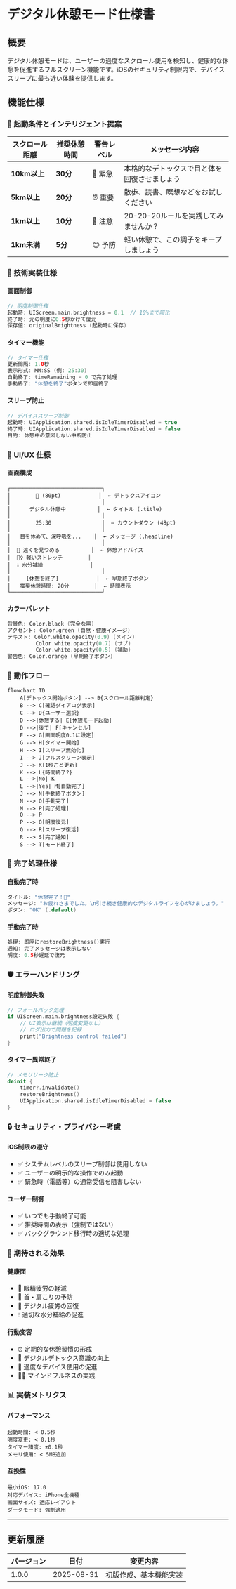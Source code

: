 # デジタル休憩モード仕様書

## 概要

デジタル休憩モードは、ユーザーの過度なスクロール使用を検知し、健康的な休憩を促進するフルスクリーン機能です。iOSのセキュリティ制限内で、デバイススリープに最も近い体験を提供します。

## 機能仕様

### 🎯 起動条件とインテリジェント提案

| スクロール距離 | 推奨休憩時間 | 警告レベル | メッセージ内容 |
|----------------|--------------|------------|----------------|
| **10km以上** | **30分** | 🚨 緊急 | 本格的なデトックスで目と体を回復させましょう |
| **5km以上** | **20分** | ⏰ 重要 | 散歩、読書、瞑想などをお試しください |
| **1km以上** | **10分** | 📱 注意 | 20-20-20ルールを実践してみませんか？ |
| **1km未満** | **5分** | 😊 予防 | 軽い休憩で、この調子をキープしましょう |

### 🌙 技術実装仕様

#### 画面制御
```swift
// 明度制御仕様
起動時: UIScreen.main.brightness = 0.1  // 10%まで暗化
終了時: 元の明度に0.5秒かけて復元
保存値: originalBrightness (起動時に保存)
```

#### タイマー機能
```swift
// タイマー仕様
更新間隔: 1.0秒
表示形式: MM:SS (例: 25:30)
自動終了: timeRemaining = 0 で完了処理
手動終了: "休憩を終了"ボタンで即座終了
```

#### スリープ防止
```swift
// デバイススリープ制御
起動時: UIApplication.shared.isIdleTimerDisabled = true
終了時: UIApplication.shared.isIdleTimerDisabled = false
目的: 休憩中の意図しない中断防止
```

### 🎨 UI/UX 仕様

#### 画面構成
```
┌─────────────────────────────┐
│        🍃 (80pt)            │  ← デトックスアイコン
│                             │
│      デジタル休憩中          │  ← タイトル (.title)
│                             │
│        25:30                │  ← カウントダウン (48pt)
│                             │
│   目を休めて、深呼吸を...    │  ← メッセージ (.headline)
│                             │
│  👀 遠くを見つめる          │  ← 休憩アドバイス
│  🧘‍♀️ 軽いストレッチ        │
│  💧 水分補給               │
│                             │
│     [休憩を終了]            │  ← 早期終了ボタン
│   推奨休憩時間: 20分        │  ← 時間表示
└─────────────────────────────┘
```

#### カラーパレット
```swift
背景色: Color.black (完全な黒)
アクセント: Color.green (自然・健康イメージ)
テキスト: Color.white.opacity(0.9) (メイン)
         Color.white.opacity(0.7) (サブ)
         Color.white.opacity(0.5) (補助)
警告色: Color.orange (早期終了ボタン)
```

### 🔄 動作フロー

```mermaid
flowchart TD
    A[デトックス開始ボタン] --> B{スクロール距離判定}
    B --> C[確認ダイアログ表示]
    C --> D{ユーザー選択}
    D -->|休憩する| E[休憩モード起動]
    D -->|後で| F[キャンセル]
    E --> G[画面明度0.1に設定]
    G --> H[タイマー開始]
    H --> I[スリープ無効化]
    I --> J[フルスクリーン表示]
    J --> K[1秒ごと更新]
    K --> L{時間終了?}
    L -->|No| K
    L -->|Yes| M[自動完了]
    J --> N[手動終了ボタン]
    N --> O[手動完了]
    M --> P[完了処理]
    O --> P
    P --> Q[明度復元]
    Q --> R[スリープ復活]
    R --> S[完了通知]
    S --> T[モード終了]
```

### 📱 完了処理仕様

#### 自動完了時
```swift
タイトル: "休憩完了！🎉"
メッセージ: "お疲れさまでした。\n引き続き健康的なデジタルライフを心がけましょう。"
ボタン: "OK" (.default)
```

#### 手動完了時
```swift
処理: 即座にrestoreBrightness()実行
通知: 完了メッセージは表示しない
明度: 0.5秒遅延で復元
```

### 🛡️ エラーハンドリング

#### 明度制御失敗
```swift
// フォールバック処理
if UIScreen.main.brightness設定失敗 {
    // UI表示は継続（明度変更なし）
    // ログ出力で問題を記録
    print("Brightness control failed")
}
```

#### タイマー異常終了
```swift
// メモリリーク防止
deinit {
    timer?.invalidate()
    restoreBrightness()
    UIApplication.shared.isIdleTimerDisabled = false
}
```

### 🔒 セキュリティ・プライバシー考慮

#### iOS制限の遵守
- ✅ システムレベルのスリープ制御は使用しない
- ✅ ユーザーの明示的な操作でのみ起動
- ✅ 緊急時（電話等）の通常受信を阻害しない

#### ユーザー制御
- ✅ いつでも手動終了可能
- ✅ 推奨時間の表示（強制ではない）
- ✅ バックグラウンド移行時の適切な処理

### 🎯 期待される効果

#### 健康面
- 👀 眼精疲労の軽減
- 🦴 首・肩こりの予防
- 🧠 デジタル疲労の回復
- 💧 適切な水分補給の促進

#### 行動変容
- ⏰ 定期的な休憩習慣の形成
- 🌿 デジタルデトックス意識の向上
- 📱 適度なデバイス使用の促進
- 🧘‍♀️ マインドフルネスの実践

### 📊 実装メトリクス

#### パフォーマンス
```
起動時間: < 0.5秒
明度変更: < 0.1秒
タイマー精度: ±0.1秒
メモリ使用: < 5MB追加
```

#### 互換性
```
最小iOS: 17.0
対応デバイス: iPhone全機種
画面サイズ: 適応レイアウト
ダークモード: 強制適用
```

---

## 更新履歴

| バージョン | 日付 | 変更内容 |
|------------|------|----------|
| 1.0.0 | 2025-08-31 | 初版作成、基本機能実装 |
